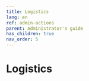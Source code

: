 ```yaml
---
title: Logistics
lang: en
ref: admin-actions
parent: Administrator's guide
has_children: true
nav_order: 5
---
```


# Logistics

